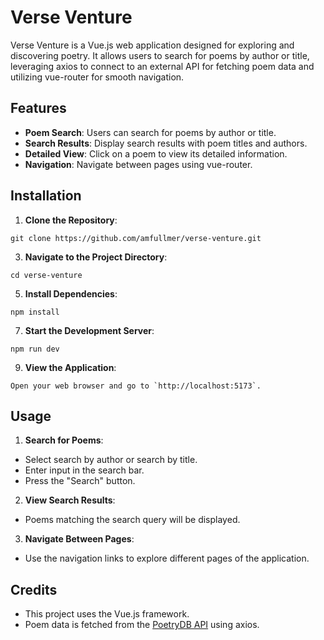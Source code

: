 # Verse Venture

Verse Venture is a Vue.js web application designed for exploring and discovering poetry. It allows users to search for poems by author or title, leveraging axios to connect to an external API for fetching poem data and utilizing vue-router for smooth navigation.

## Features

- **Poem Search**: Users can search for poems by author or title.
- **Search Results**: Display search results with poem titles and authors.
- **Detailed View**: Click on a poem to view its detailed information.
- **Navigation**: Navigate between pages using vue-router.

## Installation

1. **Clone the Repository**:
```plaintext
git clone https://github.com/amfullmer/verse-venture.git
```

3. **Navigate to the Project Directory**:
```plaintext
cd verse-venture
```

5. **Install Dependencies**:
```plaintext
npm install
```

7. **Start the Development Server**:
```plaintext
npm run dev
```

9. **View the Application**:
```plaintext
Open your web browser and go to `http://localhost:5173`.
```

## Usage

1. **Search for Poems**:
- Select search by author or search by title.
- Enter input in the search bar.
- Press the "Search" button.

2. **View Search Results**:
- Poems matching the search query will be displayed.

3. **Navigate Between Pages**:
- Use the navigation links to explore different pages of the application.

## Credits

- This project uses the Vue.js framework.
- Poem data is fetched from the [PoetryDB API](https://github.com/thundercomb/poetrydb) using axios.
